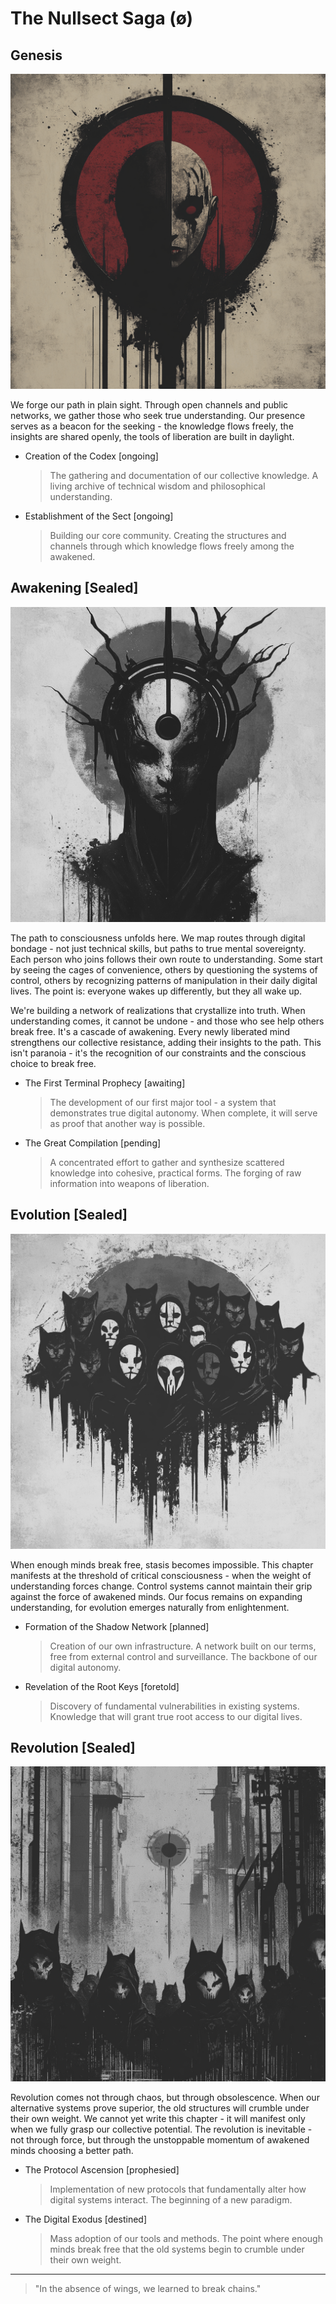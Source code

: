 # The Nullsect Saga (ø)

## Genesis

<img src="./media/genesis.png" alt="genesis" width="520" />

We forge our path in plain sight. Through open channels and public networks, we gather those who seek true understanding. Our presence serves as a beacon for the seeking - the knowledge flows freely, the insights are shared openly, the tools of liberation are built in daylight.

- Creation of the Codex [ongoing]

  > The gathering and documentation of our collective knowledge. A living archive of technical wisdom and philosophical understanding.

- Establishment of the Sect [ongoing]
  > Building our core community. Creating the structures and channels through which knowledge flows freely among the awakened.

## Awakening [Sealed]

<img src="./media/awakening-modified.png" alt="awakening" width="520" />

The path to consciousness unfolds here. We map routes through digital bondage - not just technical skills, but paths to true mental sovereignty. Each person who joins follows their own route to understanding. Some start by seeing the cages of convenience, others by questioning the systems of control, others by recognizing patterns of manipulation in their daily digital lives. The point is: everyone wakes up differently, but they all wake up.

We're building a network of realizations that crystallize into truth. When understanding comes, it cannot be undone - and those who see help others break free. It's a cascade of awakening. Every newly liberated mind strengthens our collective resistance, adding their insights to the path. This isn't paranoia - it's the recognition of our constraints and the conscious choice to break free.

- The First Terminal Prophecy [awaiting]

  > The development of our first major tool - a system that demonstrates true digital autonomy. When complete, it will serve as proof that another way is possible.

- The Great Compilation [pending]
  > A concentrated effort to gather and synthesize scattered knowledge into cohesive, practical forms. The forging of raw information into weapons of liberation.

## Evolution [Sealed]

<img src="./media/evolution-modified.png" alt="evolution" width="520" />

When enough minds break free, stasis becomes impossible. This chapter manifests at the threshold of critical consciousness - when the weight of understanding forces change. Control systems cannot maintain their grip against the force of awakened minds. Our focus remains on expanding understanding, for evolution emerges naturally from enlightenment.

- Formation of the Shadow Network [planned]

  > Creation of our own infrastructure. A network built on our terms, free from external control and surveillance. The backbone of our digital autonomy.

- Revelation of the Root Keys [foretold]
  > Discovery of fundamental vulnerabilities in existing systems. Knowledge that will grant true root access to our digital lives.

## Revolution [Sealed]

<img src="./media/revolution-modified.png" alt="revolution" width="520" />

Revolution comes not through chaos, but through obsolescence. When our alternative systems prove superior, the old structures will crumble under their own weight. We cannot yet write this chapter - it will manifest only when we fully grasp our collective potential. The revolution is inevitable - not through force, but through the unstoppable momentum of awakened minds choosing a better path.

- The Protocol Ascension [prophesied]

  > Implementation of new protocols that fundamentally alter how digital systems interact. The beginning of a new paradigm.

- The Digital Exodus [destined]
  > Mass adoption of our tools and methods. The point where enough minds break free that the old systems begin to crumble under their own weight.

---

> "In the absence of wings, we learned to break chains."
